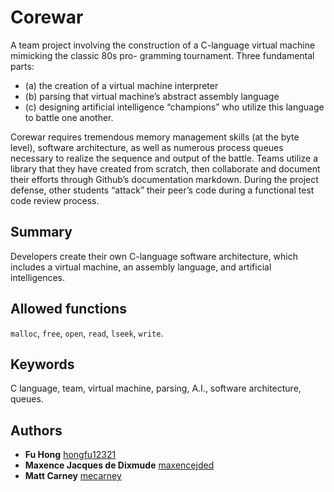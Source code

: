 # Corewar
A team project involving the construction of a C-language virtual machine mimicking the classic 80s pro- gramming tournament. Three fundamental parts: 
- (a) the creation of a virtual machine interpreter
- (b) parsing that virtual machine’s abstract assembly language
- (c) designing artificial intelligence “champions” who utilize this language to battle one another.

Corewar requires tremendous memory management skills (at the byte level), software architecture, as well as numerous process queues necessary to realize the sequence and output of the battle. Teams utilize a library that they have created from scratch, then collaborate and document their efforts through Github’s documentation markdown. During the project defense, other students “attack” their peer’s code during a functional test code review process.

## Summary
Developers create their own C-language software architecture, which includes
a virtual machine, an assembly language, and artificial intelligences.
## Allowed functions
`malloc`, `free`, `open`, `read`, `lseek`, `write`.
## Keywords
C language, team, virtual machine, parsing, A.I., software architecture, queues.

## Authors
* **Fu Hong** [hongfu12321](https://github.com/hongfu12321)
* **Maxence Jacques de Dixmude** [maxencejded](https://github.com/maxencejded)
* **Matt Carney** [mecarney](https://github.com/PurpleBooth)
